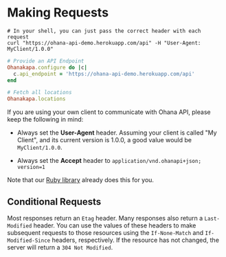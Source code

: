 # Making Requests

```shell
# In your shell, you can just pass the correct header with each request
curl "https://ohana-api-demo.herokuapp.com/api" -H "User-Agent: MyClient/1.0.0"
```

```ruby
# Provide an API Endpoint
Ohanakapa.configure do |c|
  c.api_endpoint = 'https://ohana-api-demo.herokuapp.com/api'
end

# Fetch all locations
Ohanakapa.locations
```

If you are using your own client to communicate with Ohana API, please keep the following in mind:

- Always set the **User-Agent** header. Assuming your client is called "My Client", and its current version is 1.0.0, a good value would be `MyClient/1.0.0`.

- Always set the **Accept** header to `application/vnd.ohanapi+json; version=1`

Note that our [Ruby library](https://github.com/codeforamerica/ohanakapa-ruby) already does this for you.

## Conditional Requests

Most responses return an `Etag` header. Many responses also return a `Last-Modified` header. You can use the values of these headers to make subsequent requests to those resources using the `If-None-Match` and `If-Modified-Since` headers, respectively. If the resource has not changed, the server will return a `304 Not Modified`.